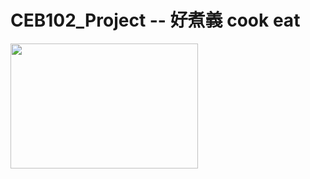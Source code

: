 # CEB102_Project -- 好煮義 cook eat
<img src="https://github.com/csi9061787/CEB102_Project/blob/main/cookeat_Image/%E5%B0%88%E9%A1%8C%E6%B5%B7%E5%A0%B1.png" width="300" height="200"/><br/>
